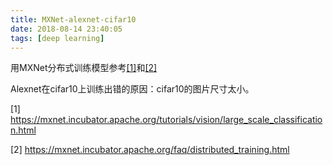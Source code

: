 ```yaml
---
title: MXNet-alexnet-cifar10
date: 2018-08-14 23:40:05
tags: [deep learning]
---
```


用MXNet分布式训练模型参考[[1]](https://mxnet.incubator.apache.org/tutorials/vision/large_scale_classification.html)和[[2]](https://mxnet.incubator.apache.org/faq/distributed_training.html)

Alexnet在cifar10上训练出错的原因：cifar10的图片尺寸太小。

[1] https://mxnet.incubator.apache.org/tutorials/vision/large_scale_classification.html

[2] https://mxnet.incubator.apache.org/faq/distributed_training.html
